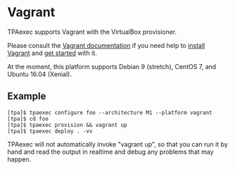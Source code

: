 Vagrant
=======

TPAexec supports Vagrant with the VirtualBox provisioner.

Please consult the
[Vagrant documentation](https://www.vagrantup.com/docs/index.html)
if you need help to
[install Vagrant](https://www.vagrantup.com/docs/installation/) and
[get started](https://www.vagrantup.com/intro/getting-started/index.html)
with it.

At the moment, this platform supports Debian 9 (stretch), CentOS 7, and
Ubuntu 16.04 (Xenial).

## Example

```
[tpa]$ tpaexec configure foo --architecture M1 --platform vagrant
[tpa]$ cd foo
[tpa]$ tpaexec provision && vagrant up
[tpa]$ tpaexec deploy . -vv
```

TPAexec will not automatically invoke "vagrant up", so that you can run
it by hand and read the output in realtime and debug any problems that
may happen.
